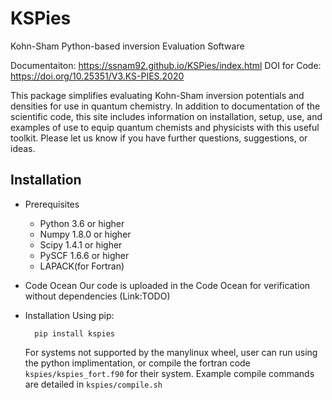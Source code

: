 # KSPies
Kohn-Sham Python-based inversion Evaluation Software

Documentaiton: https://ssnam92.github.io/KSPies/index.html
DOI for Code: https://doi.org/10.25351/V3.KS-PIES.2020

This package simplifies evaluating Kohn-Sham inversion potentials and densities for use in quantum chemistry.
In addition to documentation of the scientific code, this site includes information on installation, setup, use, and examples of use to equip quantum chemists and physicists with this useful toolkit. 
Please let us know if you have further questions, suggestions, or ideas.

Installation
------------
* Prerequisites
    - Python 3.6 or higher
    - Numpy 1.8.0 or higher
    - Scipy 1.4.1 or higher
    - PySCF 1.6.6 or higher
    - LAPACK(for Fortran)

* Code Ocean
  Our code is uploaded in the Code Ocean for verification without dependencies (Link:TODO)

* Installation
  Using pip:

        pip install kspies

  For systems not supported by the manylinux wheel, user can run using the python implimentation, or compile the fortran code `kspies/kspies_fort.f90` for their system.
  Example compile commands are detailed in `kspies/compile.sh`
